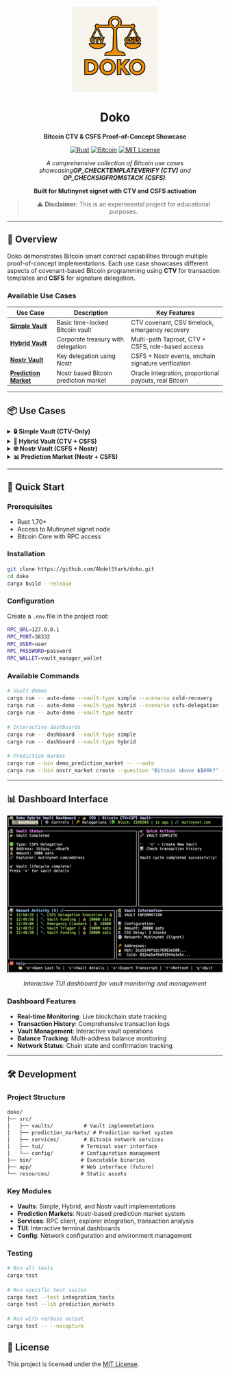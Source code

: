 <div align="center">
  <img src="resources/img/doko.png" alt="Doko Logo" width="200"/>
  
  # Doko
  
  **Bitcoin CTV & CSFS Proof-of-Concept Showcase**
  
  [![Rust](https://img.shields.io/badge/rust-%23000000.svg?style=for-the-badge&amp;logo=rust&amp;logoColor=white)](https://crates.io/crates/bitcoin-doko)
  [![Bitcoin](https://img.shields.io/badge/Bitcoin-FF9900?style=for-the-badge&amp;logo=bitcoin&amp;logoColor=white)](https://bitcoin.org/bitcoin.pdf)
  [![MIT License](https://img.shields.io/badge/License-MIT-yellow.svg?style=for-the-badge)](https://github.com/AbdelStark/doko/blob/main/LICENSE)
  
  *A comprehensive collection of Bitcoin use cases showcasing**OP_CHECKTEMPLATEVERIFY (CTV)** and **OP_CHECKSIGFROMSTACK (CSFS)**.*
  
  **Built for Mutinynet signet with CTV and CSFS activation**
  
  > ⚠️ **Disclaimer**: This is an experimental project for educational purposes.
  
</div>

---

## 🎯 Overview

Doko demonstrates Bitcoin smart contract capabilities through multiple proof-of-concept implementations. Each use case showcases different aspects of covenant-based Bitcoin programming using **CTV** for transaction templates and **CSFS** for signature delegation.

### Available Use Cases

| Use Case                                                 | Description                           | Key Features                                           |
| -------------------------------------------------------- | ------------------------------------- | ------------------------------------------------------ |
| **[Simple Vault](#-simple-vault-ctv-only)**              | Basic time-locked Bitcoin vault       | CTV covenant, CSV timelock, emergency recovery         |
| **[Hybrid Vault](#-hybrid-vault-ctv--csfs)**             | Corporate treasury with delegation    | Multi-path Taproot, CTV + CSFS, role-based access      |
| **[Nostr Vault](#-nostr-vault-csfs--nostr)**             | Key delegation using Nostr            | CSFS + Nostr events, onchain signature verification    |
| **[Prediction Market](#-prediction-market-nostr--csfs)** | Nostr based Bitcoin prediction market | Oracle integration, proportional payouts, real Bitcoin |

---

## 📦 Use Cases

<details>
<summary><strong>🔒 Simple Vault (CTV-Only)</strong></summary>

### Overview

A basic Bitcoin vault using **CheckTemplateVerify (CTV)** covenants for time-locked withdrawals with emergency recovery capabilities.

### Key Features

- **CTV Covenant Protection**: Funds locked by transaction template
- **CSV Timelock**: Configurable delay for hot withdrawals
- **Emergency Recovery**: Immediate cold storage clawback
- **NUMS Internal Key**: Script-spend only security

### Architecture

```text
┌──────────────┐    CTV    ┌──────────────┐    IF/ELSE    ┌──────────────┐
│    Vault     │ ────────► │   Trigger    │ ────────────► │  Final       │
│   (P2TR)     │           │   (P2TR)     │               │ Destination  │
└──────────────┘           └──────────────┘               └──────────────┘
   Covenant                   Conditional                   Hot or Cold
   Protection                 Spending                        Wallet
```

### Usage

```bash
# Cold recovery scenario
cargo run -- auto-demo --vault-type simple --scenario cold-recovery

# Hot withdrawal scenario
cargo run -- auto-demo --vault-type simple --scenario hot-withdrawal

# Interactive dashboard
cargo run -- dashboard --vault-type simple
```

### Transaction Flow

1. **Deposit**: Fund vault P2TR address with CTV script
2. **Trigger**: Anyone can broadcast exact trigger transaction
3. **Withdraw**: Either hot (after CSV delay) or cold (immediate)

</details>

<details>
<summary><strong>🔀 Hybrid Vault (CTV + CSFS)</strong></summary>

### Overview

Advanced corporate treasury vault combining **CTV** covenants with **CSFS** delegation for multi-path Taproot spending scenarios.

### Key Features

- **Dual-Path Taproot**: CTV covenant + CSFS delegation
- **Role-Based Access**: Treasurer, operations, hot/cold wallets
- **Flexible Spending**: Timelock OR delegation paths
- **Corporate Treasury**: Real-world organizational structure

### Architecture

```text
                     ┌──────────────────────────────────┐
                     │      Hybrid Vault UTXO (P2TR)    │
                     │        (NUMS Internal Key)        │
                     └─────────────────┬────────────────┘
                                       │ Script-Path Spend
                                       ▼
                  ┌────────────────────┴────────────────────┐
                  │                                         │
                  ▼                                         ▼
   ┌──────────────────────────────┐          ┌──────────────────────────────┐
   │ Path 1: CTV Covenant Script  │          │  Path 2: CSFS Delegation     │
   │ (<trigger_hash> OP_CTV)      │          │(<sig> <msg> <pubkey> OP_CSFS)│
   └──────────────┬───────────────┘          └──────────────┬───────────────┘
                  │                                         │
                  ▼                                         ▼
         ┌────────┴────────┐                      ┌─────────────────┐
         │                 │                      │   Delegated     │
         ▼                 ▼                      │   Spending      │
┌─────────────────┐   ┌─────────────────┐        │  Transaction    │
│   🔥 HOT PATH   │   │   ❄️ COLD PATH  │        └─────────────────┘
│   (IF Branch)   │   │  (ELSE Branch)  │
└─────────────────┘   └─────────────────┘
```

### Usage

```bash
# Hot withdrawal via CTV covenant
cargo run -- auto-demo --vault-type hybrid --scenario hot-withdrawal

# Cold recovery via CTV covenant
cargo run -- auto-demo --vault-type hybrid --scenario cold-recovery

# CSFS delegation spending
cargo run -- auto-demo --vault-type hybrid --scenario csfs-delegation

# Interactive dashboard
cargo run -- dashboard --vault-type hybrid
```

### Corporate Roles

- **Treasurer**: CSFS delegation authority
- **Operations**: Delegated spending recipient
- **Hot Wallet**: Time-locked withdrawals
- **Cold Wallet**: Emergency recovery

</details>

<details>
<summary><strong>🌐 Nostr Vault (CSFS + Nostr)</strong></summary>

### Overview

Decentralized social signature verification system using **CSFS** to verify **Nostr event signatures** directly on the Bitcoin blockchain.

### Key Features

- **Nostr Integration**: Real Nostr event generation and signing
- **Onchain Verification**: CSFS validates Nostr signatures
- **Social Consensus**: Decentralized signature authority
- **Event Hash Binding**: Cryptographic link to social events

### Architecture

```text
┌─────────────────┐    Nostr Event    ┌─────────────────┐
│   Social Layer  │ ────────────────► │  Bitcoin Layer  │
│  (Nostr Event)  │                   │ (CSFS Spending) │
└─────────────────┘                   └─────────────────┘
   Schnorr Sig                         Signature Verification
   Event Content                       Onchain Validation
```

### Usage

```bash
# Nostr signature verification demo
cargo run -- auto-demo --vault-type nostr

# View detailed Nostr event information
cargo run -- auto-demo --vault-type nostr --scenario detailed
```

### Technical Details

- **Nostr Events**: Standard Nostr event format with content and signature
- **CSFS Verification**: Onchain signature validation using OP_CHECKSIGFROMSTACK
- **Event Binding**: Hash commitment to specific social events
- **Schnorr Signatures**: Compatible with Bitcoin's signature format

</details>

<details>
<summary><strong>📊 Prediction Market (Nostr + CSFS)</strong></summary>

### Overview

Bitcoin prediction market using **Nostr oracles** and **CSFS** for outcome verification with real Bitcoin operations.

### Key Features

- **Nostr Oracle Integration**: Decentralized outcome resolution
- **Proportional Payouts**: Winners split pool based on bet size

### Architecture

```text
┌─────────────────┐    Bet     ┌─────────────────┐    Oracle    ┌─────────────────┐
│   Participants  │ ────────► │ Market Address  │ ───────────► │  Payout CSFS    │
│    (Bettors)    │           │   (Taproot)     │              │  Transaction    │
└─────────────────┘           └─────────────────┘              └─────────────────┘
   Multiple bets                Dual outcome                    Winner claims
   Different outcomes           scripts A/B                     Proportional share
```

### Usage

```bash
# Run full prediction market demo
cargo run --bin demo_prediction_market

# Run with automatic mode (no manual prompts)
cargo run --bin demo_prediction_market -- --auto

# Command-line market management
cargo run --bin nostr_market -- --help
```

### Market Flow

1. **Market Creation**: Define question, outcomes, oracle, settlement time
2. **Betting Phase**: Participants fund market with real Bitcoin
3. **Price Monitoring**: Live Bitcoin price tracking via CoinGecko API
4. **Oracle Settlement**: Nostr oracle signs outcome at settlement time
5. **Payout Distribution**: Winners claim proportional shares via CSFS

### Technical Implementation

- **Taproot Scripts**: Dual-path scripts for binary outcomes A/B
- **CSFS Verification**: Oracle signatures validated onchain
- **Real Transactions**: Actual Bitcoin network operations
- **Transaction Analysis**: Detailed blockchain transaction parsing
- **Explorer Integration**: Live transaction links and monitoring

</details>

---

## 🚀 Quick Start

### Prerequisites

- Rust 1.70+
- Access to Mutinynet signet node
- Bitcoin Core with RPC access

### Installation

```bash
git clone https://github.com/AbdelStark/doko.git
cd doko
cargo build --release
```

### Configuration

Create a `.env` file in the project root:

```bash
RPC_URL=127.0.0.1
RPC_PORT=38332
RPC_USER=user
RPC_PASSWORD=password
RPC_WALLET=vault_manager_wallet
```

### Available Commands

```bash
# Vault demos
cargo run -- auto-demo --vault-type simple --scenario cold-recovery
cargo run -- auto-demo --vault-type hybrid --scenario csfs-delegation
cargo run -- auto-demo --vault-type nostr

# Interactive dashboards
cargo run -- dashboard --vault-type simple
cargo run -- dashboard --vault-type hybrid

# Prediction market
cargo run --bin demo_prediction_market -- --auto
cargo run --bin nostr_market create --question "Bitcoin above $100k?" --outcome-a "Yes" --outcome-b "No"
```

---

## 📊 Dashboard Interface

<div align="center">
  <img src="resources/img/doko_tui_hybrid_dashboard_demo_screenshot.png" alt="Doko TUI Dashboard Demo" width="800"/>
  <p><em>Interactive TUI dashboard for vault monitoring and management</em></p>
</div>

### Dashboard Features

- **Real-time Monitoring**: Live blockchain state tracking
- **Transaction History**: Comprehensive transaction logs
- **Vault Management**: Interactive vault operations
- **Balance Tracking**: Multi-address balance monitoring
- **Network Status**: Chain state and confirmation tracking

---

## 🛠️ Development

### Project Structure

```
doko/
├── src/
│   ├── vaults/          # Vault implementations
│   ├── prediction_markets/ # Prediction market system
│   ├── services/        # Bitcoin network services
│   ├── tui/            # Terminal user interface
│   └── config/         # Configuration management
├── bin/                # Executable binaries
├── app/                # Web interface (future)
└── resources/          # Static assets
```

### Key Modules

- **Vaults**: Simple, Hybrid, and Nostr vault implementations
- **Prediction Markets**: Nostr-based prediction market system
- **Services**: RPC client, explorer integration, transaction analysis
- **TUI**: Interactive terminal dashboards
- **Config**: Network configuration and environment management

### Testing

```bash
# Run all tests
cargo test

# Run specific test suites
cargo test --test integration_tests
cargo test --lib prediction_markets

# Run with verbose output
cargo test -- --nocapture
```

## 📄 License

This project is licensed under the [MIT License](LICENSE).
